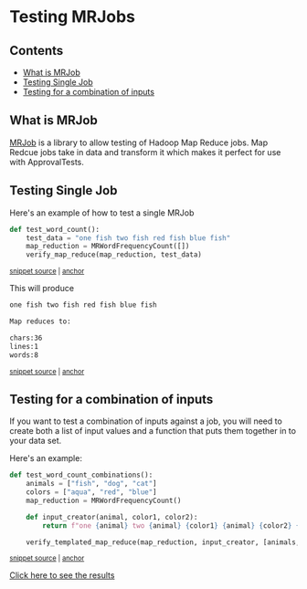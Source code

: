 # Testing MRJobs

<!-- toc -->
## Contents

  * [What is MRJob](#what-is-mrjob)
  * [Testing Single Job](#testing-single-job)
  * [Testing for a combination of inputs](#testing-for-a-combination-of-inputs)<!-- endToc -->

## What is MRJob

[MRJob](https://mrjob.readthedocs.io/en/latest/) is a library to allow testing of Hadoop Map Reduce jobs. 
Map Redcue jobs take in data and transform it which makes it perfect for use with ApprovalTests.



## Testing Single Job

Here's an example of how to test a single MRJob

<!-- snippet: verify_map_reduce -->
<a id='snippet-verify_map_reduce'></a>
```py
def test_word_count():
    test_data = "one fish two fish red fish blue fish"
    map_reduction = MRWordFrequencyCount([])
    verify_map_reduce(map_reduction, test_data)
```
<sup><a href='/tests/mrjob/test_mrjob.py#L28-L35' title='Snippet source file'>snippet source</a> | <a href='#snippet-verify_map_reduce' title='Start of snippet'>anchor</a></sup>
<!-- endSnippet -->

This will produce

<!-- snippet: test_mrjob.test_word_count.approved.txt -->
<a id='snippet-test_mrjob.test_word_count.approved.txt'></a>
```txt
one fish two fish red fish blue fish

Map reduces to:

chars:36
lines:1
words:8
```
<sup><a href='/tests/mrjob/test_mrjob.test_word_count.approved.txt#L1-L7' title='Snippet source file'>snippet source</a> | <a href='#snippet-test_mrjob.test_word_count.approved.txt' title='Start of snippet'>anchor</a></sup>
<!-- endSnippet -->

## Testing for a combination of inputs

If you want to test a combination of inputs against a job, you will need to create both a list of input values and a function that puts them together in to your data set.

Here's an example:

<!-- snippet: verify_templated_map_reduce -->
<a id='snippet-verify_templated_map_reduce'></a>
```py
def test_word_count_combinations():
    animals = ["fish", "dog", "cat"]
    colors = ["aqua", "red", "blue"]
    map_reduction = MRWordFrequencyCount()

    def input_creator(animal, color1, color2):
        return f"one {animal} two {animal} {color1} {animal} {color2} {animal}"

    verify_templated_map_reduce(map_reduction, input_creator, [animals, colors, colors])
```
<sup><a href='/tests/mrjob/test_mrjob.py#L37-L49' title='Snippet source file'>snippet source</a> | <a href='#snippet-verify_templated_map_reduce' title='Start of snippet'>anchor</a></sup>
<!-- endSnippet -->

[Click here to see the results](../../tests/mrjob/test_mrjob.test_word_count_combinations.approved.txt)
